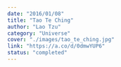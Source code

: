 ```yaml
---
date: "2016/01/08"
title: "Tao Te Ching"
author: "Lao Tzu"
category: "Universe"
cover: "./images/tao_te_ching.jpg"
link: "https://a.co/d/0dmwYUP6"
status: "completed"
---
```

